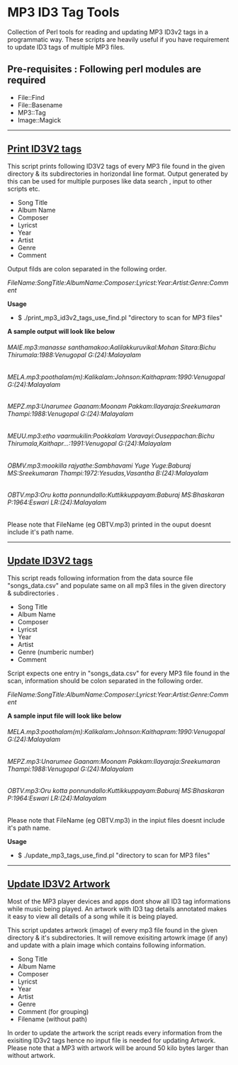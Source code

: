 # MP3 ID3 Tag Tools
Collection of Perl tools for reading and updating MP3 ID3v2 tags in a programmatic way. These scripts are heavily useful
if you have requirement to update ID3 tags of multiple MP3 files. 

## Pre-requisites : Following perl modules are required

* File::Find
* File::Basename
* MP3::Tag
* Image::Magick

----

## [Print ID3V2 tags](../master/Scripts/print_mp3_id3v2_tags_use_find.pl)
This script prints following ID3V2 tags of every MP3 file found in the given directory & its subdirectories in horizondal line format. Output generated by this can be used for multiple purposes like data search , input to other scripts etc. 

* Song Title
* Album Name
* Composer
* Lyricst
* Year
* Artist
* Genre
* Comment

Output filds are colon separated in the following order.

_FileName:SongTitle:AlbumName:Composer:Lyricst:Year:Artist:Genre:Comment_

__Usage__
* $ ./print_mp3_id3v2_tags_use_find.pl  "directory to scan for MP3 files"
  
__A sample output will look like below__

###### MAIE.mp3:manasse santhamakoo:Aalilakkuruvikal:Mohan Sitara:Bichu Thirumala:1988:Venugopal G:(24):Malayalam
###### MELA.mp3:poothalam(m):Kalikalam:Johnson:Kaithapram:1990:Venugopal G:(24):Malayalam
###### MEPZ.mp3:Unarumee Gaanam:Moonam Pakkam:Ilayaraja:Sreekumaran Thampi:1988:Venugopal G:(24):Malayalam
###### MEUU.mp3:etho vaarmukilin:Pookkalam Varavayi:Ouseppachan:Bichu Thirumala,Kaithapr...:1991:Venugopal G:(24):Malayalam
###### OBMV.mp3:mookilla rajyathe:Sambhavami Yuge Yuge:Baburaj MS:Sreekumaran Thampi:1972:Yesudas,Vasantha B:(24):Malayalam
###### OBTV.mp3:Oru kotta ponnundallo:Kuttikkuppayam:Baburaj MS:Bhaskaran P:1964:Eswari LR:(24):Malayalam

Please note that FileName (eg OBTV.mp3) printed in the ouput doesnt include it's path name.

----

## [Update ID3V2 tags](../master/Scripts/update_mp3_tags_use_find.pl)
This script reads following information  from the data source file "songs_data.csv" and populate same on all mp3 files in the given directory & subdirectories . 
* Song Title
* Album Name
* Composer
* Lyricst
* Year
* Artist
* Genre (numberic number)
* Comment

Script expects one entry in  "songs_data.csv" for every MP3 file found in the scan, information should be colon separated in the following order.

_FileName:SongTitle:AlbumName:Composer:Lyricst:Year:Artist:Genre:Comment_

__A sample input file  will look like below__

###### MELA.mp3:poothalam(m):Kalikalam:Johnson:Kaithapram:1990:Venugopal G:(24):Malayalam
###### MEPZ.mp3:Unarumee Gaanam:Moonam Pakkam:Ilayaraja:Sreekumaran Thampi:1988:Venugopal G:(24):Malayalam
###### OBTV.mp3:Oru kotta ponnundallo:Kuttikkuppayam:Baburaj MS:Bhaskaran P:1964:Eswari LR:(24):Malayalam

Please note that FileName (eg OBTV.mp3) in the inpiut files doesnt include it's path name.

__Usage__
* $ ./update_mp3_tags_use_find.pl "directory to scan for MP3 files"

----

## [Update ID3V2 Artwork ](../master/Scripts/update_artwork_use_find.pl)
Most of the MP3 player devices and apps dont show all ID3 tag  informations while music being played. An artwork with ID3 tag details annotated makes it easy to view all details of a song while it is being played.  

This script updates artwork (image) of every  mp3 file found in the given directory & it's subdirectories. It will remove exisiting artowrk image (if any) and update with a plain image which contains following information. 
* Song Title
* Album Name
* Composer
* Lyricst
* Year
* Artist
* Genre
* Comment (for grouping)
* Filename (without path)

In order to update the artwork the script reads every information from the exisiting ID3v2 tags hence no input file is needed for updating Artwork.  Please note that a MP3 with artwork will be around 50 kilo bytes larger than without artwork.
